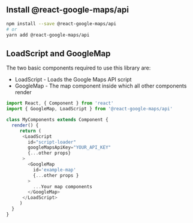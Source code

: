 ## Install @react-google-maps/api

```bash
npm install --save @react-google-maps/api
# or
yarn add @react-google-maps/api
```

## LoadScript and GoogleMap

The two basic components required to use this library are:

* LoadScript - Loads the Google Maps API script
* GoogleMap - The map component inside which all other components render

```js static
import React, { Component } from 'react'
import { GoogleMap, LoadScript } from '@react-google-maps/api'

class MyComponents extends Component {
  render() {
     return (
      <LoadScript
        id="script-loader"
        googleMapsApiKey="YOUR_API_KEY"
        {...other props}
      >
        <GoogleMap
          id='example-map'
          {...other props }
        >
          ...Your map components
        </GoogleMap>
      </LoadScript>
     )
  }
}
```
